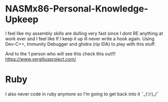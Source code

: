 # NASMx86-Personal-Knowledge-Upkeep
I feel like my assembly skills are dulling very fast since I dont RE anything at work ever and I feel like If I keep it up ill never write a hook again. Using Dev-C++, Immunity Debugger and ghidra (rip IDA) to play with this stuff.

And to the 1 person who will see this check this out!!! https://www.vergiliusproject.com/

# Ruby
I also never code in ruby anymore so I'm going to get back into it ¯\_(ツ)_/¯
